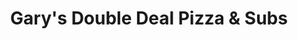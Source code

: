 ---
title: "Gary's Double Deal Pizza & Subs"
url: /burt/garys-double-deal-pizza-und-subs/
shop: Lebensmittel
---